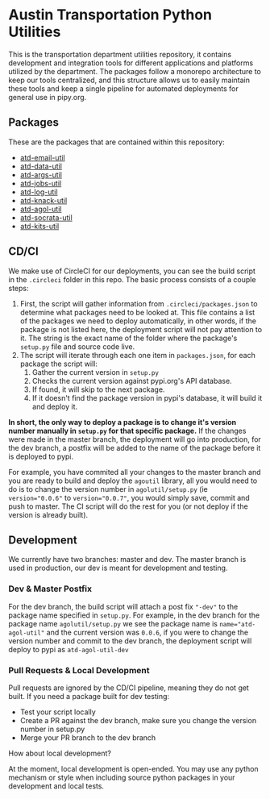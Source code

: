 # Austin Transportation Python Utilities

This is the transportation department utilities repository, it contains development and integration tools for different applications and platforms utilized by the department. The packages follow a monorepo architecture to keep our tools centralized, and this structure allows us to easily maintain these tools and keep a single pipeline for automated deployments for general use in pipy.org.

## Packages

These are the packages that are contained within this repository:

- [atd-email-util](https://github.com/cityofaustin/atd-data-utilities/tree/master/atd-email-util)
- [atd-data-util](https://github.com/cityofaustin/atd-data-utilities/tree/master/atd-data-util)
- [atd-args-util](https://github.com/cityofaustin/atd-data-utilities/tree/master/atd-args-util)
- [atd-jobs-util](https://github.com/cityofaustin/atd-data-utilities/tree/master/atd-jobs-util)
- [atd-log-util](https://github.com/cityofaustin/atd-data-utilities/tree/master/atd-log-util)
- [atd-knack-util](https://github.com/cityofaustin/atd-data-utilities/tree/master/atd-knack-util)
- [atd-agol-util](https://github.com/cityofaustin/atd-data-utilities/tree/master/atd-agol-util)
- [atd-socrata-util](https://github.com/cityofaustin/atd-data-utilities/tree/master/atd-socrata-util)
- [atd-kits-util](https://github.com/cityofaustin/atd-data-utilities/tree/master/atd-kits-util)
## CD/CI

We make use of CircleCI for our deployments, you can see the build script in the `.circleci` folder in this repo. The basic process consists of a couple steps:

1. First, the script will gather information from `.circleci/packages.json` to determine what packages need to be looked at. This file contains a list of the packages we need to deploy automatically, in other words, if the package is not listed here, the deployment script will not pay attention to it. The string is the exact name of the folder where the package's `setup.py` file and source code live.
2. The script will iterate through each one item in `packages.json`, for each package the script will:
   1. Gather the current version in `setup.py`
   2. Checks the current version against pypi.org's API database.
   3. If found, it will skip to the next package.
   4. If it doesn't find the package version in pypi's database, it will build it and deploy it.

**In short, the only way to deploy a package is to change it's version number manually in `setup.py`  for that specific package.** If the changes were made in the master branch, the deployment will go into production, for the dev branch, a postfix will be added to the name of the package before it is deployed to pypi. 

For example, you have commited all your changes to the master branch and you are ready to build and deploy the `agoutil` library, all you would need to do is to change the version number in `agolutil/setup.py` (ie `version="0.0.6"` to `version="0.0.7"`, you would simply save, commit and push to master. The CI script will do the rest for you (or not deploy if the version is already built).

## Development

We currently have two branches: master and dev. The master branch is used in production, our dev is meant for development and testing. 

### Dev & Master Postfix

For the dev branch, the build script will attach a post fix `"-dev"` to the package name specified in `setup.py`. For example, in the dev branch for the package name `agolutil/setup.py` we see the package name is `name="atd-agol-util"` and the current version was `0.0.6`, if you were to change the version number and commit to the dev branch, the deployment script will deploy to pypi as `atd-agol-util-dev`

### Pull Requests & Local Development

Pull requests are ignored by the CD/CI pipeline, meaning they do not get built. If you need a package built for dev testing:

- Test your script locally
- Create a PR against the dev branch, make sure you change the version number in setup.py
- Merge your PR branch to the dev branch

How about local development?

At the moment, local development is open-ended. You may use any python mechanism or style when including source python packages in your development and local tests.



